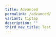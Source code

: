 ```yaml
---
title: Advanced
permalink: /advanced/
variant: tiptap
description: ""
third_nav_title: Test
---
```

<p></p>